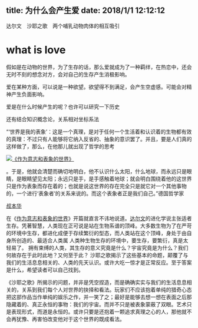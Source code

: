 title: 为什么会产生爱
date: 2018/1/1 12:12:12
---
达尔文　沙耶之歌　两个哺乳动物肉体的相互吸引

# what is love

假如是在动物的世界，为了生存的话，那么爱就成为了一种羁绊，在热恋中，还会无时不刻的想念对方，会对自己的生存产生消极影响。

爱在某种方面，可以说是一种欲望。欲望得不到满足，会产生空虚感。可能会对精神产生负面影响。

爱是在什么时候产生的呢？也许可以研究一下历史

还有结合知识概念论，关系相对坐标系法



“‘世界是我的表象’：这是一个真理，是对于任何一个生活着和认识着的生物都有效的真理：不过只有人能够将它纳入反省的、抽象的意识罢了。并且，要是人们真的这样做了，那么，在他那儿就出现了哲学的思考

[![](http://h.hiphotos.baidu.com/baike/s%3D220/sign=0f90727c00f79052eb1f403c3cf2d738/0dd7912397dda14482006dddbbb7d0a20cf48657.jpg "《作为意志和表象的世界》")](https://baike.baidu.com/pic/%E6%B2%99%E8%80%B6%E4%B9%8B%E6%AD%8C/3543582/0/0dd7912397dda14482006dddbbb7d0a20cf48657?fr=lemma&ct=single)

。于是，他就会清楚而确切地明白，他不认识什么太阳，什么地球，而永远只是眼睛，是眼睛望见太阳；永远只是手，是手感触着地球；就会明白围绕着他的这世界只是作为表象而存在着的；也就是说这世界的存在完全只是就它对一个其他事物的，一个进行‘表象者’的关系来说的。而这个表象者正是我们自己。”德国哲学家

[叔本华](https://baike.baidu.com/item/%E5%8F%94%E6%9C%AC%E5%8D%8E)

在《[作为意志和表象的世界](https://baike.baidu.com/item/%E4%BD%9C%E4%B8%BA%E6%84%8F%E5%BF%97%E5%92%8C%E8%A1%A8%E8%B1%A1%E7%9A%84%E4%B8%96%E7%95%8C)》开篇就直言不讳地说道。[达尔文](https://baike.baidu.com/item/%E8%BE%BE%E5%B0%94%E6%96%87/23890)的进化学说主张适者生存。凭著智慧，人类现在正可说是站在生物系谱的顶峰。大多数生物为了在严苛的环境中生存，都进化成便于存续繁衍的型态，而人类站在这个顶峰，身处于由自身所创造的、最适合人类属 人类种生物生存的环境中，要生存，要繁衍，真是太轻易了。 拥有束缚的人类，其生存的意义究竟是什么？宇宙究竟是为什么？我们何故存在于此时此地？又何至于此？ 沙耶之歌揭示了这些基本的命题，颠覆了与我们的生活息息相关的、人类的先天认识。或许大吃一惊才是正常反应。至于答案是什么，希望读者可以自己找到。

《沙耶之歌》所揭示的问题，并非是凭空捏造，而是确确实实与我们的生活息息相关的，关系到我们每个人对世界的抉择和看法。玩家们不应该抱着单纯的猎奇心态把这部作品当作单纯的娱乐之作，并一笑了之；最好是能够去想一想在表面之后那隐藏着的、真正永恒的事物：我们的宇宙。而并不只是被表象蒙蔽了双眼。艺术只是表现形式，而道是永恒的。或许只要是还抱着一颗追求真理之心的人，那他就不会再犹豫、再害怕改变他对于这个世界的既成看法。


